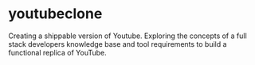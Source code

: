 # youtubeclone
Creating a shippable version of Youtube. Exploring the concepts of a full stack developers knowledge base and tool requirements to build a functional replica of YouTube.
